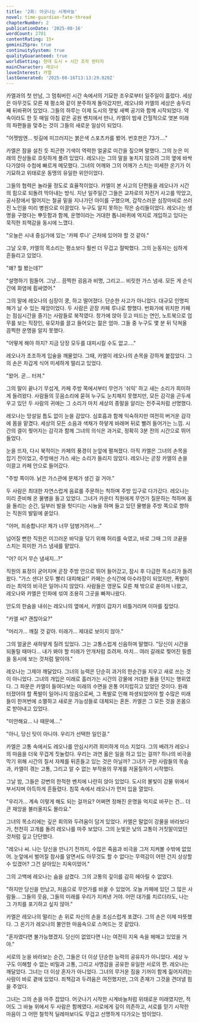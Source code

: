 ```yaml
---
title: '2화: 어긋나는 시계바늘'
novel: time-guardian-fate-thread
chapterNumber: 2
publicationDate: '2025-08-16'
wordCount: 2701
contentRating: 15+
gemini25pro: true
continuitySystem: true
qualityGuaranteed: true
worldSetting: 현대 도시 + 시간 조작 판타지
mainCharacter: 레오나
loveInterest: 카엘
lastGenerated: '2025-08-16T13:13:29.820Z'
---
```

카엘과의 첫 만남, 그 멈춰버린 시간 속에서의 기묘한 조우로부터 일주일이 흘렀다. 세상은 아무것도 모른 채 평소와 같이 분주하게 돌아갔지만, 레오나와 카엘의 세상은 송두리째 뒤바뀌어 있었다. 그들의 하루는 이제 도시의 잿빛 새벽 공기와 함께 시작되었다. 약속이라도 한 듯 매일 아침 같은 공원 벤치에서 만나, 카엘이 밤새 간헐적으로 엿본 미래의 파편들을 맞추는 것이 그들의 새로운 일상이 되었다.

"어젯밤엔… 빗길에 미끄러지는 붉은색 스포츠카를 봤어. 번호판은 73가…."

카엘은 잠을 설친 듯 피곤한 기색이 역력한 얼굴로 미간을 짚으며 말했다. 그의 눈은 미래의 잔상들로 흐릿하게 풀려 있었다. 레오나는 그의 말을 놓치지 않으려 그의 옆에 바싹 다가앉아 수첩에 빠르게 메모했다. 그녀의 어깨와 그의 어깨가 스치는 미세한 온기가 이 기묘하고 위태로운 동맹의 유일한 위안이었다.

그들의 협력은 놀라울 정도로 효율적이었다. 카엘이 본 사고의 단편들을 레오나가 시간의 힘으로 되돌려 막아내는 방식. 지난 일주일간 그들은 교차로의 자전거 사고를 막았고, 공사장에서 떨어지는 철골 밑을 지나가던 아이를 구했으며, 갑작스러운 심장마비로 쓰러진 노인을 미리 병원으로 이끌었다. 누구도 알지 못하는 작은 승리들이었다. 레오나는 생명을 구했다는 뿌듯함과 함께, 운명이라는 거대한 톱니바퀴에 억지로 개입하고 있다는 묵직한 죄책감을 동시에 느꼈다.

"오늘은 시내 중심가에 있는 '카페 루나' 근처에 있어야 할 것 같아."

그날 오후, 카엘의 목소리는 평소보다 훨씬 더 무겁고 절박했다. 그의 눈동자는 심하게 흔들리고 있었다.

"왜? 뭘 봤는데?"

"설명하기 힘들어. 그냥… 끔찍한 굉음과 비명, 그리고… 비릿한 가스 냄새. 모든 게 순식간에 화염에 휩싸였어."

그의 말에 레오나의 심장이 쿵, 하고 떨어졌다. 단순한 사고가 아니었다. 대규모 인명피해가 날 수 있는 재앙이었다. 두 사람은 곧장 카페 루나로 향했다. 번화가에 위치한 카페는 점심시간을 즐기는 사람들로 북적였다. 창가에 앉아 웃고 떠드는 연인, 노트북으로 업무를 보는 직장인, 유모차를 끌고 들어오는 젊은 엄마. 그들 중 누구도 몇 분 뒤 닥쳐올 끔찍한 운명을 알지 못했다.

"어떻게 해야 하지? 지금 당장 모두를 대피시킬 수도 없고…."

레오나가 초조하게 입술을 깨물었다. 그때, 카엘이 레오나의 손목을 강하게 붙잡았다. 그의 손은 차갑게 식어 미세하게 떨리고 있었다.

"왔어. 곧… 터져."

그의 말이 끝나기 무섭게, 카페 주방 쪽에서부터 무언가 '쉬익' 하고 새는 소리가 희미하게 들려왔다. 사람들의 웃음소리에 묻혀 누구도 눈치채지 못했지만, 모든 감각을 곤두세우고 있던 두 사람의 귀에는 그 소리가 마치 세상의 종말을 알리는 전주곡처럼 선명했다.

레오나는 망설일 틈도 없이 눈을 감았다. 심호흡과 함께 익숙하지만 여전히 버거운 감각에 몸을 맡겼다. 세상의 모든 소음과 색채가 하얗게 바래며 뒤로 빨려 들어가는 느낌. 시간의 결이 찢어지는 감각과 함께 그녀의 의식은 과거로, 정확히 3분 전의 시간으로 뛰어들었다.

눈을 뜨자, 다시 북적이는 카페의 풍경이 눈앞에 펼쳐졌다. 아직 카엘은 그녀의 손목을 잡기 전이었고, 주방에선 가스 새는 소리가 들리지 않았다. 레오나는 곧장 카엘의 손을 이끌고 카페 안으로 들어갔다.

"주방 쪽이야. 낡은 가스관에 문제가 생긴 걸 거야."

두 사람은 최대한 자연스럽게 음료를 주문하는 척하며 주방 입구로 다가갔다. 레오나는 미리 준비해 온 물병을 들고 있었다. 그녀가 카운터 직원에게 무언가 질문하는 척하며 몸을 돌리는 순간, 일부러 발을 헛디디는 시늉을 하며 들고 있던 물병을 주방 쪽으로 향하는 직원의 발밑에 쏟았다.

"어머, 죄송합니다! 제가 너무 덤벙거려서…."

넘어질 뻔한 직원은 미끄러운 바닥을 닦기 위해 허리를 숙였고, 바로 그때 그의 코끝을 스치는 희미한 가스 냄새를 맡았다.

"어? 이거 무슨 냄새지…?"

직원의 표정이 굳어지며 곧장 주방 안으로 뛰어 들어갔고, 잠시 후 다급한 목소리가 들려왔다. "가스 샌다! 모두 빨리 대피해요!" 카페는 순식간에 아수라장이 되었지만, 폭발이라는 최악의 비극은 일어나지 않았다. 사람들은 영문도 모른 채 밖으로 쏟아져 나왔고, 레오나와 카엘은 인파에 섞여 조용히 그곳을 빠져나왔다.

안도의 한숨을 내쉬는 레오나의 옆에서, 카엘이 갑자기 비틀거리며 이마를 짚었다.

"카엘 씨? 괜찮아요?"

"머리가… 깨질 것 같아. 미래가… 제대로 보이지 않아."

그의 얼굴은 새하얗게 질려 있었다. 그는 고통스럽게 신음하며 말했다. "당신이 시간을 되돌릴 때마다… 내가 봐야 할 미래가 안개처럼 흐려져. 마치… 여러 갈래로 찢어진 필름을 동시에 보는 것처럼 말이야."

레오나는 그제야 깨달았다. 그녀의 능력은 단순히 과거의 한순간을 지우고 새로 쓰는 것이 아니었다. 그녀의 개입은 미래로 흘러가는 시간의 강물에 거대한 돌을 던지는 행위였다. 그 파문은 카엘이 들여다보는 미래의 수면을 온통 어지럽히고 있었던 것이다. 원래 터졌어야 할 폭발이 일어나지 않음으로써, 그 폭발로 인해 파생되었어야 할 수많은 미래들이 한꺼번에 소멸하고 새로운 가능성들로 대체되는 혼돈. 카엘은 그 모든 것을 온몸으로 받아내고 있었다.

"미안해요… 나 때문에…."

"아니, 당신 탓이 아니야. 우리가 선택한 일인걸."

카엘은 고통 속에서도 레오나를 안심시키려 희미하게 미소 지었다. 그의 배려가 레오나의 마음을 더욱 무겁게 짓눌렀다. 우리는 과연 옳은 일을 하고 있는 걸까? 하나의 비극을 막기 위해 시간의 질서 자체를 뒤흔들고 있는 것은 아닐까? 그녀가 구한 사람들의 목숨과, 카엘이 겪는 고통, 그리고 알 수 없는 부작용의 무게를 저울질하기 시작했다.

그날 밤, 그들은 강변의 한적한 벤치에 나란히 앉아 있었다. 도시의 불빛이 강물 위에서 부서지며 아득하게 흔들렸다. 침묵 속에서 레오나가 먼저 입을 열었다.

"우리가… 계속 이렇게 해도 되는 걸까요? 어쩌면 정해진 운명을 억지로 바꾸는 건… 더 큰 재앙을 불러올지도 몰라요."

그녀의 목소리에는 깊은 회의와 두려움이 담겨 있었다. 카엘은 말없이 강물을 바라보다가, 천천히 고개를 돌려 레오나를 마주 보았다. 그의 눈빛은 낮의 고통이 거짓말이었던 것처럼 깊고 단단했다.

"레오나 씨. 나는 당신을 만나기 전까지, 수많은 죽음과 비극을 그저 지켜볼 수밖에 없었어. 눈앞에서 벌어질 참사를 알면서도 아무것도 할 수 없다는 무력감이 어떤 건지 상상할 수 있겠어? 그건 살아있는 지옥이었어."

그의 고백에 레오나는 숨을 삼켰다. 그의 고통의 깊이를 감히 헤아릴 수 없었다.

"하지만 당신을 만났고, 처음으로 무언가를 바꿀 수 있었어. 오늘 카페에 있던 그 많은 사람들… 그들의 웃음, 그들의 미래를 우리가 지켜낸 거야. 어떤 대가를 치르더라도, 나는 그 가치를 포기하고 싶지 않아."

카엘은 레오나의 떨리는 손 위로 자신의 손을 조심스럽게 포갰다. 그의 손은 이제 따뜻했다. 그 온기가 레오나의 불안한 마음속으로 스며드는 것 같았다.

"혼자였다면 불가능했겠지. 당신이 없었다면 나는 여전히 지옥 속을 헤매고 있었을 거야."

서로의 눈을 바라보는 순간, 그들은 더 이상 단순한 능력의 공유자가 아니었다. 세상 누구도 이해할 수 없는 비밀과 고통, 그리고 사명감을 공유한 유일한 서로의 편. 레오나는 깨달았다. 그녀는 더 이상 혼자가 아니었다. 그녀의 무거운 짐을 기꺼이 함께 짊어지려는 사람이 바로 곁에 있었다. 죄책감과 두려움은 여전했지만, 그의 존재가 그것을 견뎌낼 힘을 주었다.

그녀는 그의 손을 마주 잡았다. 어긋나기 시작한 시계바늘처럼 위태로운 미래였지만, 적어도 그 바늘 위에서 두 사람은 함께였다. 서로에게 깊이 의존하고, 서로를 믿기 시작한 마음이 그 어떤 철학적 딜레마보다도 무겁고 선명하게 다가오는 밤이었다.
